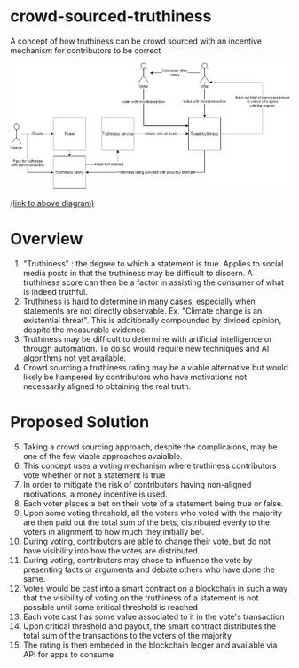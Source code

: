 # crowd-sourced-truthiness
A concept of how truthiness can be crowd sourced with an incentive mechanism for contributors to be correct

![Diagram](overview-diagram.png)

[(link to above diagram)](https://app.diagrams.net/?lightbox=1&highlight=0000ff&edit=_blank&nav=1&title=crowd-sourced-truthiness.drawio#R5Vptb6M4EP41fNwKzEuSj03avV3pTqq2q7vup5MLE%2FAeYGRMXvbXnw0mBDvk0m1S0r0oUuxhbOyZZ54ZQyx3kW1%2BY7hI%2FqARpBayo43l3lkIOR5Clvza0baRTKZeI4gZiZRSJ3gkP0AJbSWtSARlT5FTmnJS9IUhzXMIeU%2BGGaPrvtqSpv27FjgGQ%2FAY4tSU%2FkUinjTSqW938k9A4qS9s2OrKxlulZWgTHBE13si995yF4xS3rSyzQJSabzWLs24jwNXdwtjkPNTBnh%2Fr75sPn0t0HT%2B8Pkp%2BrZGUfXBcZtpVjit1I75GoBLM8NG%2FpA8gg1Eag982xoGImEn1aWMJzSmOU7vO%2Bmc0UqMlXe3Ra%2FT%2BZ3SQggdIfwOnG%2BV03HFqRAlPEvVVdgQ%2FrTX%2FianukG%2B6t5t1NR1Z6s6zULl6gbtpEQlrVgIR4yjkMoxi4EfMyLauVPEAdAMONuKgQxSzMmqvxCsABnv9DqfiYZy2wtciEwXjuGsM9rdOdHu3phmdwyrf20CRzP9OiEcHgtc73gtSLJvNlwWDW0tiYyy1o4rYCL%2BjlvS3Hk7IFCUozgXeaq%2F7hhsx1PJPnu1wvNbyzfM9TknnGAOUkrrH5pLrx%2B04jsDMDqVOcaFMDIxzCqekBzKUu4T2IqIjV4BpF3n6iDd5vUh6zHhwTyWu2R0RSQ05WrFYsVawrBiOJT7g5KTrI6CEfJrLuzwtN9pMqzfdrsMW%2FfaFNvmZaWpMrPzVmnZOTUvvza41NAHSnLeQTFw%2B1D0kIawZl1qlAay3TJegTszah%2FwViKOVnXdRjmWk9ClrEJJyChnOC9xyAnNhVqQCpvNn5loxbIlUNEwMJNzrBPZxTEDMFUVfHkCdYH7nTLCt%2B%2Bdq0%2Bu8iZHGcq%2BsR00aeZ6JcImev6enYawW8bwdk%2BtkArl8H2mOqnOtBPEf%2Bg7bk9fNJoVaKPb5dDlsoSLhETrQ7MYs%2FkeJY%2Bfxvzp1aUx8%2FTwBXBkWut9RfXJBdio9ZdZQSgmX1KmYXeAinV%2BH7WMsF9WRozg7rNUBC%2Bm2ReyrFZeOEdI9mw1xUESAGbAqUxwIZtVlt6GXKDUnUtCJKHAC36G9IGWpMahe%2FdMOaeZUEjlhTkO%2F4lrqC1oKseJ2dxl%2Fdmb4zYlsRzLqUbGorRJRSQsdk%2F57PMQslbLocDkY%2FcAHQeXYuMDiezQmWL8TKY%2FY3APWO6tnzFMDeP9Kcrasjt3XQNbnpH1nMmpWW6A97rSdWbPrFeVrpcv8tDMcK%2BggxXJw9rFVJxKmJkn24PNL%2BDos59kPS2GjdC88Em2xa8WsL9%2B1gnax6HtS7GRsw4KDEeMETFDhSQ6XyV5%2BSeyA6HmaaHma75sOMAINWMi3%2B5DZ%2Fei9MzPBvQFo8DXYHaJMtQkhNVPZPCaE7QSSIV4KAAB7EDsZySKGhRDSX7g53o%2BiS1lKDG5P7f8u2MEoN5Bq8HW7s3vPg6PxN8gXXywb4Jp4Pb80b5%2FuuJ8bday%2Fw9299Bbsbvodv8faPzW%2FQvDvf8X)

# Overview
1. "Truthiness" : the degree to which a statement is true. Applies to social media posts in that the truthiness may be difficult to discern. A truthiness score can then be a factor in assisting the consumer of what is indeed truthful.
2. Truthiness is hard to determine in many cases, especially when statements are not directly observable. Ex. "Climate change is an existential threat". This is additionally compounded by divided opinion, despite the measurable evidence.
3. Truthiness may be difficult to determine with artificial intelligence or through automation. To do so would require new techniques and AI algorithms not yet available.
4. Crowd sourcing a truthiness rating may be a viable alternative but would likely be hampered by contributors who have motivations not necessarily aligned to obtaining the real truth.

# Proposed Solution
5. Taking a crowd sourcing approach, despite the complicaions, may be one of the few viable approaches avaialble.
6. This concept uses a voting mechanism where truthiness contributors vote whether or not a statement is true
7. In order to mitigate the risk of contributors having non-aligned motivations, a money incentive is used.
8. Each voter places a bet on their vote of a statement being true or false.
9. Upon some voting threshold, all the voters who voted with the majority are then paid out the total sum of the bets, distributed evenly to the voters in alignment to how much they initially bet.
10. During voting, contributors are able to change their vote, but do not have visibility into how the votes are distributed.
11. During voting, contributors may chose to influence the vote by presenting facts or arguments and debate others who have done the same.
12. Votes would be cast into a smart contract on a blockchain in such a way that the visibility of voting on the truthiness of a statement is not possible until some critical threshold is reached
13. Each vote cast has some value associated to it in the vote's transaction
14. Upon critical threshold and payout, the smart contract distributes the total sum of the transactions to the voters of the majority
15. The rating is then embeded in the blockchain ledger and available via API for apps to consume
